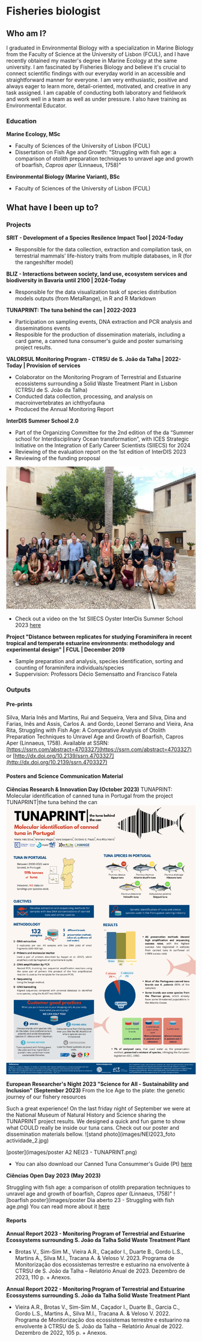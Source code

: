 # Fisheries biologist

## Who am I?

I graduated in Environmental Biology with a specialization in Marine Biology from the Faculty of Science at the University of Lisbon (FCUL), and I have recently obtained my master's degree in Marine Ecology at the same university. I am fascinated by Fisheries Biology and believe it's crucial to connect scientific findings with our everyday world in an accessible and straightforward manner for everyone. I am very enthusiastic, positive and always eager to learn more, detail-oriented, motivated, and creative in any task assigned. I am capable of conducting both laboratory and fieldwork and work well in a team as well as under pressure. I also have training as Environmental Educator.

### Education

**Marine Ecology, MSc**
- Faculty of Sciences of the University of Lisbon (FCUL)
- Dissertation on Fish Age and Growth: "Struggling with fish age: a comparison of otolith preparation techniques to unravel age and growth of boarfish, _Capros aper_ (Linnaeus, 1758)" 

**Environmental Biology (Marine Variant), BSc**
- Faculty of Sciences of the University of Lisbon (FCUL)

## What have I been up to?

### Projects

**SRIT - Development of a Species Resilence Impact Tool | 2024-Today**
- Responsible for the data collection, extraction and compilation task, on terrestrial mammals’ life-history traits from multiple databases, in R (for the rangeshifter model)

**BLIZ - Interactions between society, land use, ecosystem services and biodiversity in Bavaria until 2100 | 2024-Today** 
- Responsible for the data visualization task of species distribution models outputs (from MetaRange), in R and R Markdown

**TUNAPRINT: The tuna behind the can | 2022-2023**
- Participation on sampling events, DNA extraction and PCR analysis and disseminations events
- Resposible for the production of dissemination materials, including a card game, a canned tuna consumer's guide and poster sumarising project results.

**VALORSUL Monitoring Program - CTRSU de S. João da Talha | 2022-Today | Provision of services**
- Colaborator on the Monitoring Program of Terrestrial and Estuarine ecossistems surrounding a Solid Waste Treatment Plant in Lisbon (CTRSU de S. João da Talha)
- Conducted data collection, processing, and analysis on macroinvertebrates an ichthyofauna
- Produced the Annual Monitoring Report 

**InterDIS Summer School 2.0**
- Part of the Organizing Committee for the 2nd edition of the da “Summer school for Interdisciplinary Ocean transformation”, with ICES Strategic Initiative on the Integration of Early Career Scientists (SIIECS) for 2024
- Reviewing of the evaluation report on the 1st edition of InterDIS 2023
- Reviewing of the funding proposal

![group photo](images/InterDis_group_photo.jpg)

- Check out a video on the 1st SIIECS Oyster InterDis Summer School 2023 [here](https://www.youtube.com/watch?v=_x5efq0URrU)

**Project "Distance between replicates for studying Foraminifera in recent tropical and temperate estuarine environments: methodology and experimental design" | FCUL | December 2019**
- Sample preparation and analysis, species identification, sorting and counting of foraminifera individuals/species
- Suppervision: Professors Décio Semensatto and Francisco Fatela


### Outputs

#### Pre-prints

Silva, Maria Inês and Martins, Rui and Sequeira, Vera and Silva, Dina and Farias, Inês and Assis, Carlos A. and Gordo, Leonel Serrano and Vieira, Ana Rita, Struggling with Fish Age: A Comparative Analysis of Otolith Preparation Techniques to Unravel Age and Growth of Boarfish, Capros Aper (Linnaeus, 1758). Available at SSRN:[https://ssrn.com/abstract=4703327](https://ssrn.com/abstract=4703327) or [http://dx.doi.org/10.2139/ssrn.4703327](http://dx.doi.org/10.2139/ssrn.4703327)

#### Posters and Science Communication Material

**Ciências Research & Innovation Day (October 2023)**
TUNAPRINT: Molecular identification of canned tuna in Portugal from the project TUNAPRINT|the tuna behind the can
![poster tunaprint](images/ciencias_research_day_poster.png)

**European Researcher's Night 2023 "Science for All - Sustainability and Inclusion" (September 2023)**
From the Ice Age to the plate: the genetic journey of our fishery resources

Such a great experience! On the last friday night of September we were at the National Museum of Natural History and Science sharing the TUNAPRINT project results. We designed a quick and fun game to show what COULD really be inside our tuna cans. Check out our poster and dissemination materials bellow.
![stand photo](images/NEI2023_foto actividade_2.jpg)

[poster](images/poster A2 NEI23 - TUNAPRINT.png)
- You can also download our Canned Tuna Consummer's Guide (Pt) [here](https://drive.google.com/uc?export=download&id=15LWc91HtDBjv3dY4EALzFE1DBkIkWtwW)

**Ciências Open Day 2023 (May 2023)**

Struggling with fish age: a comparison of otolith preparation techniques to unravel age and growth of boarfish, _Capros aper_ (Linnaeus, 1758)"
![boarfish poster](images/poster Dia aberto 23 - Struggling with fish age.png)
You can read more about it [here](https://www.mare-centre.pt/pt/especies-do-mare-encantam-no-dia-aberto-da-fcul)


#### Reports
**Annual Report 2023 - Monitoring Program of Terrestrial and Estuarine Ecossystems surrounding S. João da Talha Solid Waste Treatment Plant**
- Brotas V., Sim-Sim M., Vieira A.R., Caçador I., Duarte B., Gordo L.S., Martins A., Silva M.I., Tracana A. & Veloso V. 2023. Programa de Monitorização dos ecossistemas terrestre e estuarino na envolvente à CTRSU de S. João da Talha – Relatório Anual de 2023. Dezembro de 2023, 110 p. + Anexos.

**Annual Report 2022 - Monitoring Program of Terrestrial and Estuarine Ecossystems surrounding S. João da Talha Solid Waste Treatment Plant**
- Vieira A.R., Brotas V., Sim-Sim M., Caçador I., Duarte B., Garcia C., Gordo L.S., Martins A., Silva M.I., Tracana A. & Veloso V. 2022. Programa de Monitorização dos ecossistemas terrestre e estuarino na envolvente à CTRSU de S. João da Talha – Relatório Anual de 2022. Dezembro de 2022, 105 p. + Anexos.




